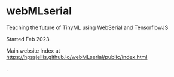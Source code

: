 # webMLserial
Teaching the future of TinyML using WebSerial and TensorflowJS

Started Feb 2023


Main website Index at  https://hpssjellis.github.io/webMLserial/public/index.html


.
